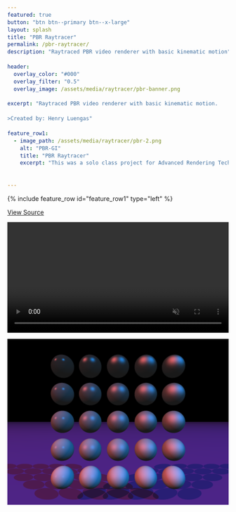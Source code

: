 ```yaml
---
featured: true
button: "btn btn--primary btn--x-large"
layout: splash
title: "PBR Raytracer"
permalink: /pbr-raytracer/
description: "Raytraced PBR video renderer with basic kinematic motion"

header:
  overlay_color: "#000"
  overlay_filter: "0.5"
  overlay_image: /assets/media/raytracer/pbr-banner.png

excerpt: "Raytraced PBR video renderer with basic kinematic motion.

>Created by: Henry Luengas"

feature_row1:
  - image_path: /assets/media/raytracer/pbr-2.png
    alt: "PBR-GI"
    title: "PBR Raytracer"
    excerpt: "This was a solo class project for Advanced Rendering Techniques. In this class I built a raytracing image renderer. It parses as input a subset of the POV-Ray scene description language and renders the scene. The rendering equation uses a Cook-Torrance BDRF and accounts for reflection, refraction, occlusive shading, Fresnel's law, and Beer's law. Planes, triangles, spheres, and boxes are all supported and can use matrix transformations. Multiple lights are supported and a spatial data structure is used to cut down on ray-object intersection checks. Global Illumination is achieved through Monte-Carlo sampling and the renderer supports super sampling anti-aliasing. Finally gravity is implemented into the scene along with sphere-plane collision physics, to render multiple successive frames. The frames are passed to FFmpeg to be compressed into an output video. Each frame is rendered using CPU multiprocessing for a modest speedup." 


---
```


{% include feature_row id="feature_row1" type="left" %}

<a href="https://github.com/HBot106/simple-pbr-raytracer" class="btn btn--info btn--large">View Source</a>

<video  style="display:block; width:100%; height:auto;" autoplay="true" muted="true" controls loop="loop">
    <source src="/assets/media/raytracer/simple-pbr-raytracer.webm"  type="video/webm"/>
</video>

![pbr1](/assets/media/raytracer/pbr-1.png)

